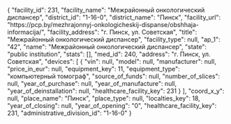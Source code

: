 {
    "facility_id": 231,
    "facility_name": "Межрайонный онкологический диспансер",
    "district_id": "1-16-0",
    "district_name": "Пинск",
    "facility_url": "https:\/\/pcp.by\/mezhrajonnyj-onkologicheskij-dispanse\/obshhaja-informacija\/",
    "facility_address": "г. Пинск, ул. Советская",
    "title": "Межрайонный онкологический диспансер",
    "facility_type": null,
    "ap_1": "42",
    "name": "Межрайонный онкологический диспансер",
    "state": "public institution",
    "stats": [],
    "med_id": 240,
    "address": "г. Пинск, ул. Советская",
    "devices": [
        {
            "vin": null,
            "model": null,
            "manufacturer": null,
            "price_in_eur": null,
            "equipment_key": 11,
            "equipment_type": "компьютерный томограф",
            "source_of_funds": null,
            "number_of_slices": null,
            "year_of_purchase": null,
            "year_of_manufacture": null,
            "year_of_deinstallation": null,
            "healthcare_facility_key": 231
        }
    ],
    "coord_x_y": null,
    "place_name": "Пинск",
    "place_type": null,
    "localties_key": 18,
    "year_of_closing": null,
    "year_of_opening": "0",
    "healthcare_facility_key": 231,
    "administrative_division_id": "1-16-0"
}